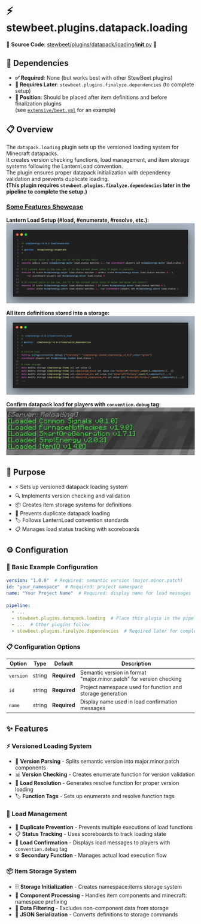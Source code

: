 
# ⚡ stewbeet.plugins.datapack.loading

📄 **Source Code**: [stewbeet/plugins/datapack/loading/__init__.py](../../python_package/stewbeet/plugins/datapack/loading/__init__.py) 🔗

## 🔗 Dependencies
- **✅ Required**: None (but works best with other StewBeet plugins)
- **🔗 Requires Later**: `stewbeet.plugins.finalyze.dependencies` (to complete setup)
- **📍 Position**: Should be placed after item definitions and before finalization plugins<br>
(see [`extensive/beet.yml`](../../templates/extensive/beet.yml) for an example)

## 📋 Overview
The `datapack.loading` plugin sets up the versioned loading system for Minecraft datapacks.<br>
It creates version checking functions, load management, and item storage systems following the LanternLoad convention.<br>
The plugin ensures proper datapack initialization with dependency validation and prevents duplicate loading.<br>
**(This plugin requires `stewbeet.plugins.finalyze.dependencies` later in the pipeline to complete the setup.)**

### <u>Some Features Showcase</u>

**Lantern Load Setup (#load, #enumerate, #resolve, etc.):**<br>
<img src="img/datapack.loading.lantern_load.jpg">

**All item definitions stored into a storage:**<br>
<img src="img/datapack.loading.items_storage.jpg">

**Confirm datapack load for players with `convention.debug` tag:**<br>
<img src="img/datapack.loading.load_messages.jpg">

## 🎯 Purpose
- ⚡ Sets up versioned datapack loading system
- 🔍 Implements version checking and validation
- 📦 Creates item storage systems for definitions
- 🔄 Prevents duplicate datapack loading
- 🏷️ Follows LanternLoad convention standards
- 📋 Manages load status tracking with scoreboards

## ⚙️ Configuration

### 🎯 Basic Example Configuration
```yaml
version: "1.0.0"  # Required: semantic version (major.minor.patch)
id: "your_namespace"  # Required: project namespace
name: "Your Project Name"  # Required: display name for load messages

pipeline:
  - ...
  - stewbeet.plugins.datapack.loading  # Place this plugin in the pipeline
  - ...  # Other plugins follow
  - stewbeet.plugins.finalyze.dependencies  # Required later for completion
```

### 📋 Configuration Options

| Option | Type | Default | Description |
|--------|------|---------|-------------|
| `version` | string | **Required** | Semantic version in format "major.minor.patch" for version checking |
| `id` | string | **Required** | Project namespace used for function and storage generation |
| `name` | string | **Required** | Display name used in load confirmation messages |

## ✨ Features

### ⚡ Versioned Loading System
- 🔢 **Version Parsing** - Splits semantic version into major.minor.patch components
- 📊 **Version Checking** - Creates enumerate function for version validation
- 🎯 **Load Resolution** - Generates resolve function for proper version loading
- 🏷️ **Function Tags** - Sets up enumerate and resolve function tags

### 🔄 Load Management
- 🚫 **Duplicate Prevention** - Prevents multiple executions of load functions
- 📋 **Status Tracking** - Uses scoreboards to track loading state
- 💬 **Load Confirmation** - Displays load messages to players with `convention.debug` tag
- ⚙️ **Secondary Function** - Manages actual load execution flow

### 📦 Item Storage System
- 🗄️ **Storage Initialization** - Creates namespace:items storage system
- 🔧 **Component Processing** - Handles item components and minecraft: namespace prefixing
- 🎯 **Data Filtering** - Excludes non-component data from storage
- 📝 **JSON Serialization** - Converts definitions to storage commands

